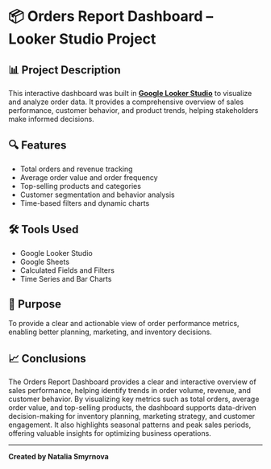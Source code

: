 # 📦 Orders Report Dashboard – Looker Studio Project

## 📊 Project Description
This interactive dashboard was built in [**Google Looker Studio**](https://lookerstudio.google.com/reporting/c1602e29-4086-4bf1-ad51-01fcdbf9a841) to visualize and analyze order data. It provides a comprehensive overview of sales performance, customer behavior, and product trends, helping stakeholders make informed decisions.

## 🔍 Features
- Total orders and revenue tracking
- Average order value and order frequency
- Top-selling products and categories
- Customer segmentation and behavior analysis
- Time-based filters and dynamic charts

## 🛠 Tools Used
- Google Looker Studio
- Google Sheets
- Calculated Fields and Filters
- Time Series and Bar Charts

## 🎯 Purpose
To provide a clear and actionable view of order performance metrics, enabling better planning, marketing, and inventory decisions.

## 📈 Conclusions
The Orders Report Dashboard provides a clear and interactive overview of sales performance, helping identify trends in order volume, revenue, and customer behavior. By visualizing key metrics such as total orders, average order value, and top-selling products, the dashboard supports data-driven decision-making for inventory planning, marketing strategy, and customer engagement. It also highlights seasonal patterns and peak sales periods, offering valuable insights for optimizing business operations.

****
**Created by Natalia Smyrnova**

